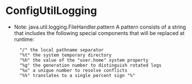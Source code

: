 # ConfigUtilLogging

- Note: java.util.logging.FileHandler.pattern
A pattern consists of a string that includes the following special components that will be replaced at runtime:
        
        "/" the local pathname separator
        "%t" the system temporary directory
        "%h" the value of the "user.home" system property
        "%g" the generation number to distinguish rotated logs
        "%u" a unique number to resolve conflicts
        "%%" translates to a single percent sign "%" 
